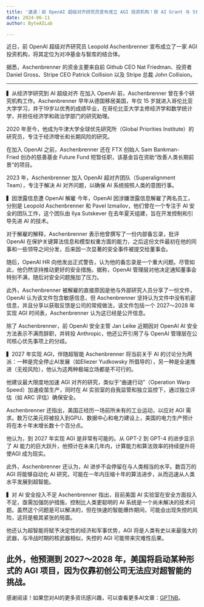 ```yaml
---
title: '速递｜前 OpenAI 超级对齐研究员宣布成立 AGI 投资机构！获 AI Grant 与 Stripe 创始人投资'
date: 2024-06-11
author: ByteAILab

---
```


近日，前 OpenAI 超级对齐研究员 Leopold Aschenbrenner 宣布成立了一家 AGI 投资机构，将其定位为对冲基金与智库的结合体。

据悉，Aschenbrenner 的资金主要来自前 Github CEO Nat Friedman、投资者 Daniel Gross、Stripe CEO Patrick Collision 以及 Stripe 总裁 John Collision。

---


▍从经济学研究到 AI 超级对齐
在加入 OpenAI 前，Aschenbrenner 曾在多个研究机构工作。Aschenbrenner 早年从德国移居美国，年仅 15 岁就进入哥伦比亚大学学习，并于19岁以优秀的成绩毕业，在哥伦比亚大学主修经济学和数学统计学，并担任经济学和政治学部门的研究助理。

2020 年至今，他成为牛津大学全球优先研究所（Global Priorities Institute）的研究员，专注于经济增长和长期风险的研究。

在加入 OpenAI 之前，Aschenbrenner 还在 FTX 创始人 Sam Bankman-Fried 创办的慈善基金 Future Fund 短暂任职，该基金旨在资助“改善人类长期前景”的项目。

2023 年，Aschenbrenner 加入 OpenAI 超对齐团队（Superalignment Team），专注于解决 AI 对齐问题，以确保 AI 系统按照人类的意图行事。

▍因泄露信息遭 OpenAI 解雇
今年，OpenAI 因涉嫌泄露信息解雇了两名员工，分别是 Leopold Aschenbrenner 和 Pavel Izmailov，他们曾在一个专注于 AI 安全的团队工作，这个团队由 Ilya Sutskever 在去年夏天组建，旨在开发控制和引导先进 AI 的技术。

对于解雇的解释，Aschenbrenner 表示他曾撰写了一份内部备忘录，批评 OpenAI 在保护关键算法信息和模型权重方面的能力，之后这份文件最初在他的同事和一些领导之间分发，后来因一次显著的安全事件被提交给董事会。

随后，OpenAI HR 向他发出正式警告，认为他的备忘录是一个重大问题。尽管如此，他仍然坚持推动更好的安全措施。据称，OpenAI 管理层对他决定通知董事会特别不满，随后对安全问题施加了压力。

此外，Aschenbrenner 被解雇的直接原因是他与外部研究人员分享了一份文件，OpenAI 认为该文件包含敏感信息，但 Aschenbrenner 坚持认为文件中没有机密信息，并且分享以获取反馈是公司的常规做法，该文件包括一个 2027～2028 年实现 AGI 时间表，Aschenbrenner 认为这已经是公开信息。

除了 Aschenbrenner，前 OpenAI 安全主管 Jan Leike 近期因对 OpenAI AI 安全方法表示不满而辞职，并转投 Anthropic，他还公开引用了与 OpenAI 管理层在公司核心优先事项上的分歧。

▍2027 年实现 AGI，伴随超智能
Aschenbrenner 将当前关于 AI 的讨论分为两派：一种是完全停止AI发展（如Eliezer Yudkowsky 所倡导的），另一种是全速推进（无视风险），他认为这两种极端立场都是不可行的。

他建议最大限度地加速 AGI 对齐的研究，类似于“曲速行动”（Operation Warp Speed）加速疫苗生产，同时在 AI 实验室的自我监管和独立监控下，通过独立评估（如 ARC 评估）确保安全。

Aschenbrenner 还指出，美国正经历一场前所未有的工业运动，以应对 AGI 需求。数万亿美元将被投入到GPU、数据中心和电力建设上，美国的电力生产预计将在本十年末增长数十个百分点。

他认为，到 2027 年实现 AGI 是非常有可能的。从 GPT-2 到 GPT-4 的进步显示了 AI 能力的巨大跃升，他预计在未来几年内，计算能力和算法效率的持续提升将使AGI 成为现实。

此外，Aschenbrenner 还认为，AI 进步不会停留在与人类相当的水平。数百万的AGI 将能够自动化 AI 研究，可能在一年内压缩十年的算法进步，从而迅速从人类水平发展到超智能。

▍对 AI 安全投入不足
Aschenbrenner 指出，目前美国 AI 实验室在安全方面投入不足，亟需加强防护措施，控制比人类更聪明的 AI 系统是一个尚未解决的技术问题。虽然这个问题是可以解决的，但在快速的智能爆炸期间，可能会出现失控的风险，这将是极其紧张的局面。

他还认为超智能将赋予决定性的经济和军事优势，AGI 将是人类有史以来最强大的武器，与冷战时期的核武器相似，失控的 AGI 可能带来灾难性后果。

此外，他预测到 2027～2028 年，美国将启动某种形式的 AGI 项目，因为仅靠初创公司无法应对超智能的挑战。
---
感谢阅读！如果您对AI的更多资讯感兴趣，可以查看更多AI文章：[GPTNB](https://gptnb.com)。